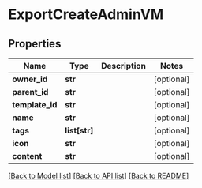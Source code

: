 # ExportCreateAdminVM


## Properties
Name | Type | Description | Notes
------------ | ------------- | ------------- | -------------
**owner_id** | **str** |  | [optional] 
**parent_id** | **str** |  | [optional] 
**template_id** | **str** |  | [optional] 
**name** | **str** |  | [optional] 
**tags** | **list[str]** |  | [optional] 
**icon** | **str** |  | [optional] 
**content** | **str** |  | [optional] 

[[Back to Model list]](../README.md#documentation-for-models) [[Back to API list]](../README.md#documentation-for-api-endpoints) [[Back to README]](../README.md)


